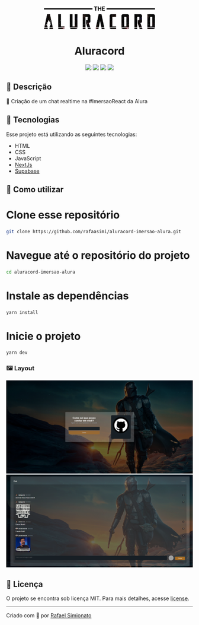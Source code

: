 <p align='center'><img width='300' src="./.github/aluracord-logo.png"/></p>
<h1 align='center'>Aluracord</h1>
<p align='center'>
<img src="https://img.shields.io/github/repo-size/rafaasimi/aluracord-imersao-alura?color=04D361">
<img src="https://img.shields.io/github/languages/count/rafaasimi/aluracord-imersao-alura?color=04D361">
<img src="https://img.shields.io/github/last-commit/rafaasimi/aluracord-imersao-alura?color=04D361">
<img src="https://img.shields.io/github/license/rafaasimi/aluracord-imersao-alura?color=04D361">
</p>

## 🔖 Descrição
<p> 💬 Criação de um chat realtime na #ImersaoReact da Alura<p>

## 🚀 Tecnologias
Esse projeto está utilizando as seguintes tecnologias:
- HTML
- CSS
- JavaScript
- [NextJs](https://nextjs.org/)
- [Supabase](https://supabase.com/)


## 🎲 Como utilizar

# Clone esse repositório
```sh
git clone https://github.com/rafaasimi/aluracord-imersao-alura.git
```


# Navegue até o repositório do projeto
```sh
cd aluracord-imersao-alura
```


# Instale as dependências
```sh
yarn install
```

# Inicie o projeto
```sh
yarn dev
```

<h3>🖼 Layout</h3>
<img src="./.github/aluracord-login.png">
<img src="./.github/aluracord-chat.png">

## 📝 Licença
<p>O projeto se encontra sob licença MIT. Para mais detalhes, acesse <a href='LICENSE'>license<a>.</p>

---
<p>Criado com 💙 por <a href='https://github.com/rafaasimi/' target='_blank'>Rafael Simionato</a></p>